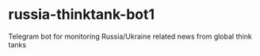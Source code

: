 # russia-thinktank-bot1
Telegram bot for monitoring Russia/Ukraine related news from global think tanks
